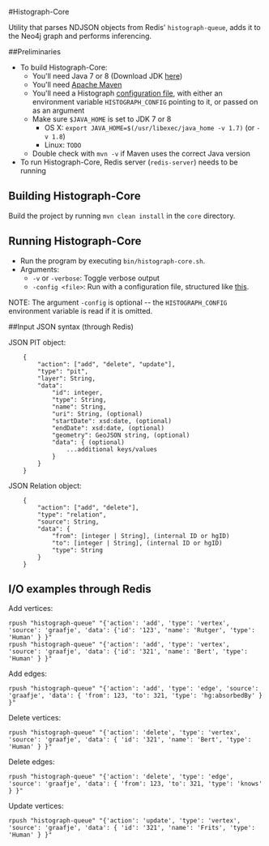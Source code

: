 #Histograph-Core

Utility that parses NDJSON objects from Redis' `histograph-queue`, adds it to the Neo4j graph and performs inferencing.

##Preliminaries

- To build Histograph-Core:
  - You'll need Java 7 or 8 (Download JDK [here](http://www.oracle.com/technetwork/java/javase/downloads/index.html))
  - You'll need [Apache Maven](http://maven.apache.org/)
  - You'll need a Histograph [configuration file](https://github.com/histograph/config), with either an environment variable `HISTOGRAPH_CONFIG` pointing to it, or passed on as an argument
  - Make sure `$JAVA_HOME` is set to JDK 7 or 8
    - OS X: `export JAVA_HOME=$(/usr/libexec/java_home -v 1.7)` (or `-v 1.8`)
    - Linux: `TODO`
  - Double check with `mvn -v` if Maven uses the correct Java version
- To run Histograph-Core, Redis server (`redis-server`) needs to be running

## Building Histograph-Core

Build the project by running `mvn clean install` in the `core` directory.

## Running Histograph-Core

- Run the program by executing `bin/histograph-core.sh`.
- Arguments:
  - `-v` or `-verbose`: Toggle verbose output
  - `-config <file>`: Run with a configuration file, structured like [this](https://github.com/histograph/config).

NOTE: The argument `-config` is optional -- the `HISTOGRAPH_CONFIG` environment variable is read if it is omitted.

##Input JSON syntax (through Redis)

JSON PIT object:

```
	{
		"action": ["add", "delete", "update"],
		"type": "pit",
		"layer": String,
		"data":
			"id": integer,
			"type": String,
			"name": String,
			"uri": String, (optional)
			"startDate": xsd:date, (optional) 
			"endDate": xsd:date, (optional)
			"geometry": GeoJSON string, (optional)
			"data": { (optional)
				...additional keys/values
			}
		}
	}
```
	
JSON Relation object:

```
	{
		"action": ["add", "delete"],
		"type": "relation",
		"source": String,
		"data": {
			"from": [integer | String], (internal ID or hgID)
			"to": [integer | String], (internal ID or hgID)
			"type": String
		}
	}
```

## I/O examples through Redis
  
Add vertices:

```
rpush "histograph-queue" "{'action': 'add', 'type': 'vertex', 'source': 'graafje', 'data': {'id': '123', 'name': 'Rutger', 'type': 'Human' } }"
rpush "histograph-queue" "{'action': 'add', 'type': 'vertex', 'source': 'graafje', 'data': {'id': '321', 'name': 'Bert', 'type': 'Human' } }"
```

Add edges:

```
rpush "histograph-queue" "{'action': 'add', 'type': 'edge', 'source': 'graafje', 'data': { 'from': 123, 'to': 321, 'type': 'hg:absorbedBy' } }"
```

Delete vertices:

```
rpush "histograph-queue" "{'action': 'delete', 'type': 'vertex', 'source': 'graafje', 'data': { 'id': '321', 'name': 'Bert', 'type': 'Human' } }"
```

Delete edges:

```
rpush "histograph-queue" "{'action': 'delete', 'type': 'edge', 'source': 'graafje', 'data': { 'from': 123, 'to': 321, 'type': 'knows' } }"
```

Update vertices:

```
rpush "histograph-queue" "{'action': 'update', 'type': 'vertex', 'source': 'graafje', 'data': { 'id': '321', 'name': 'Frits', 'type': 'Human' } }"
```

